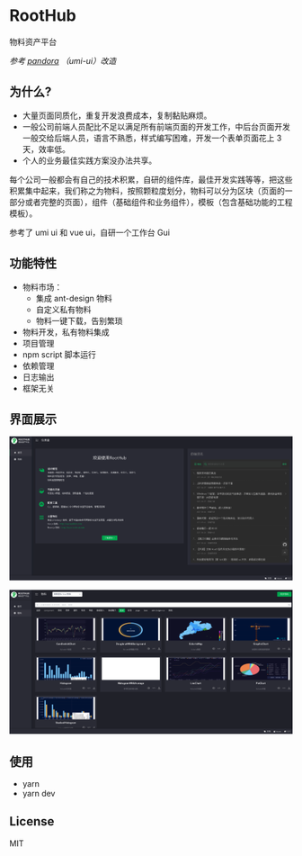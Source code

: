 # RootHub

物料资产平台

_参考 [pandora](https://github.com/ideagay/pandora) （umi-ui）改造_

## 为什么?

- 大量页面同质化，重复开发浪费成本，复制黏贴麻烦。
- 一般公司前端人员配比不足以满足所有前端页面的开发工作，中后台页面开发一般交给后端人员，语言不熟悉，样式编写困难，开发一个表单页面花上 3 天，效率低。
- 个人的业务最佳实践方案没办法共享。

每个公司一般都会有自己的技术积累，自研的组件库，最佳开发实践等等，把这些积累集中起来，我们称之为物料，按照颗粒度划分，物料可以分为区块（页面的一部分或者完整的页面），组件（基础组件和业务组件），模板（包含基础功能的工程模板）。

参考了 umi ui 和 vue ui，自研一个工作台 Gui

## 功能特性

- 物料市场：
  - 集成 ant-design 物料
  - 自定义私有物料
  - 物料一键下载，告别繁琐
- 物料开发，私有物料集成
- 项目管理
- npm script 脚本运行
- 依赖管理
- 日志输出
- 框架无关

## 界面展示

![物料市场](./demo1.png)

![物料市场](./demo2.png)

## 使用

- yarn
- yarn dev

## License

MIT

<!--
## 安装

```
yarn global add @roothome/roothub
```

安装完成之后, 执行 roothub -v 验证，如提示未找到命令，新开一个终端窗口重试

## 使用

注意：使用前请先配置 github 的 ssh key

```
#启动ui
roothub ui

#获得更多命令使用帮助
roothub -h
``` -->
